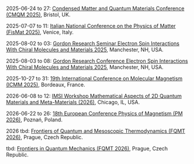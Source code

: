 2025-06-24 to 27: [Condensed Matter and Quantum Materials Conference (CMQM 2025)](https://iop.org/events/condensed-matter-and-quantum-materials-cmqm-2025 "CMQM 2025 explores condensed matter and quantum materials, covering topological insulators, superconductors, and spintronics. Topics include quantum phase transitions, material synthesis, and applications in quantum technologies, emphasizing theoretical and experimental material advancements."), Bristol, UK.

2025-07-07 to 11: [Italian National Conference on the Physics of Matter (FisMat 2025)](https://eventi.cnism.it/fismat2025/ "FisMat 2025 focuses on condensed matter physics, covering quantum materials, superconductivity, and nanostructures. Topics include topological phases, spintronics, and photonics, with applications in quantum technologies and energy, emphasizing experimental and theoretical material science advancements."), Venice, Italy.

2025-08-02 to 03: [Gordon Research Seminar Electron Spin Interactions With Chiral Molecules and Materials 2025](https://www.grc.org/electron-spin-interactions-with-chiral-molecules-and-materials-grs-conference/2025/ "Explores electron spin interactions with chiral systems, covering spin-orbit coupling, chirality-induced spin selectivity, and quantum effects. Topics include applications in spintronics, quantum sensing, and biochemistry, emphasizing experimental and theoretical insights."), Manchester, NH, USA.

2025-08-03 to 08: [Gordon Research Conference Electron Spin Interactions With Chiral Molecules and Materials 2025](https://www.grc.org/electron-spin-interactions-with-chiral-molecules-and-materials-conference/2025/ "Focuses on electron spin dynamics in chiral molecules and materials, covering spin transport, magnetic properties, and quantum coherence. Topics include chiral spintronics, molecular magnets, and applications in quantum technologies, emphasizing interdisciplinary approaches."), Manchester, NH, USA.

2025-10-27 to 31: [19th International Conference on Molecular Magnetism (ICMM 2025)](https://icmm2025.sciencesconf.org "ICMM 2025 explores molecular magnetism, covering spin dynamics, single-molecule magnets, and quantum spin systems. Topics include applications in spintronics, quantum computing, and magnetic materials, emphasizing experimental and computational studies of molecular magnetic properties and behaviors."), Bordeaux, France.

2026-06-08 to 12: [IMSI Workshop Mathematical Aspects of 2D Quantum Materials and Meta-Materials (2026)](https://imsi.institute/activities/mathematical-aspects-of-2d-quantum-materials-and-meta-materials/ "This workshop explores 2D quantum materials and metamaterials, covering topological phases, electronic properties, and photonics. Topics include graphene, transition metal dichalcogenides, and metamaterial design, emphasizing mathematical and computational methods for quantum material properties and applications."), Chicago, IL, USA.

2026-06-22 to 26: [18th European Conference Physics of Magnetism (PM 2026)](https://www.ifmpan.poznan.pl/pm26/ "PM 2026 explores magnetism, covering spintronics, magnetic materials, and nanomagnetism. Topics include applications in data storage, sensors, and quantum technologies, emphasizing computational and experimental methods for studying magnetic properties and phenomena."), Poznań, Poland.

2026 tbd: [Frontiers of Quantum and Mesoscopic Thermodynamics (FQMT 2026)](https://fqmt.fzu.cz/ "FQMT 2026 explores quantum and mesoscopic thermodynamics, covering quantum heat engines, non-equilibrium systems, and quantum transport. Topics include applications in nanotechnology and quantum computing, emphasizing theoretical and experimental studies of thermodynamic phenomena."), Prague, Czech Republic.

tbd: [Frontiers in Quantum Mechanics (FQMT 2026)](https://fqmt.fzu.cz/ "FQMT 2026 explores quantum and mesoscopic systems, covering quantum computing, non-equilibrium dynamics, and thermodynamics. Topics include applications in nanotechnology and quantum computing, emphasizing theoretical advancements."), Prague, Czech Republic.

